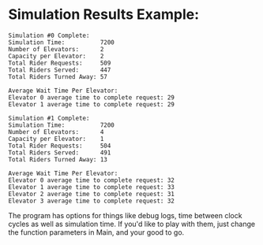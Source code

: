 # Simulation Results Example:

```
Simulation #0 Complete:
Simulation Time:          7200
Number of Elevators:      2
Capacity per Elevator:    2
Total Rider Requests:     509
Total Riders Served:      447
Total Riders Turned Away: 57

Average Wait Time Per Elevator:
Elevator 0 average time to complete request: 29
Elevator 1 average time to complete request: 29
```

```
Simulation #1 Complete:
Simulation Time:          7200
Number of Elevators:      4
Capacity per Elevator:    1
Total Rider Requests:     504
Total Riders Served:      491
Total Riders Turned Away: 13

Average Wait Time Per Elevator:
Elevator 0 average time to complete request: 32
Elevator 1 average time to complete request: 33
Elevator 2 average time to complete request: 31
Elevator 3 average time to complete request: 32
```

The program has options for things like debug logs, time between clock cycles as well as simulation time.
If you'd like to play with them, just change the function parameters in Main, and your good to go.